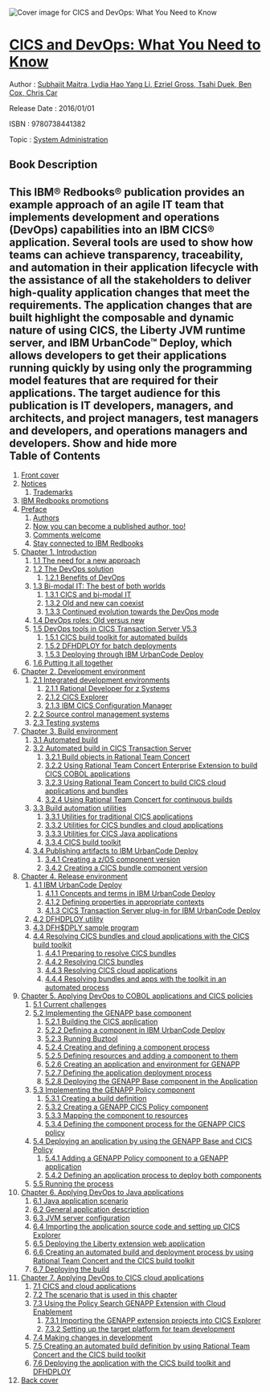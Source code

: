 ![Cover image for CICS and DevOps: What You Need to Know](https://imgdetail.ebookreading.net/cover/cover/system_admin/EB9780738441382.jpg)

[CICS and DevOps: What You Need to Know](https://ebookreading.net/view/book/CICS+and+DevOps%3A+What+You+Need+to+Know-EB9780738441382_1.html "CICS and DevOps: What You Need to Know")
====================================================================================================================

Author : [Subhajit Maitra](https://ebookreading.net/search/author/Subhajit+Maitra),[ Lydia Hao Yang Li](https://ebookreading.net/search/author/+Lydia+Hao+Yang+Li),[ Ezriel Gross](https://ebookreading.net/search/author/+Ezriel+Gross),[ Tsahi Duek](https://ebookreading.net/search/author/+Tsahi+Duek),[ Ben Cox](https://ebookreading.net/search/author/+Ben+Cox),[ Chris Car](https://ebookreading.net/search/author/+Chris+Car)

Release Date : 2016/01/01

ISBN : 9780738441382

Topic : [System Administration](https://ebookreading.net/search/category/system-administration)

Book Description
-----------------

 This IBM® Redbooks® publication provides an example approach of an agile IT team that implements development and operations (DevOps) capabilities into an IBM CICS® application. Several tools are used to show how teams can achieve transparency, traceability, and automation in their application lifecycle with the assistance of all the stakeholders to deliver high-quality application changes that meet the requirements.
The application changes that are built highlight the composable and dynamic nature of using CICS, the Liberty JVM runtime server, and IBM UrbanCode™ Deploy, which allows developers to get their applications running quickly by using only the programming model features that are required for their applications.
The target audience for this publication is IT developers, managers, and architects, and project managers, test managers and developers, and operations managers and developers.
        Show and hide more                
Table of Contents
-----------------

1. [Front cover](https://ebookreading.net/view/book/CICS+and+DevOps%3A+What+You+Need+to+Know-EB9780738441382_1.html)
1. [Notices](https://ebookreading.net/view/book/CICS+and+DevOps%3A+What+You+Need+to+Know-EB9780738441382_3.html)
    1. [Trademarks](https://ebookreading.net/view/book/CICS+and+DevOps%3A+What+You+Need+to+Know-EB9780738441382_3.html#ww459879)
1. [IBM Redbooks promotions](https://ebookreading.net/view/book/CICS+and+DevOps%3A+What+You+Need+to+Know-EB9780738441382_4.html)
1. [Preface](https://ebookreading.net/view/book/CICS+and+DevOps%3A+What+You+Need+to+Know-EB9780738441382_5.html)
    1. [Authors](https://ebookreading.net/view/book/CICS+and+DevOps%3A+What+You+Need+to+Know-EB9780738441382_5.html#ww776025)
    1. [Now you can become a published author, too!](https://ebookreading.net/view/book/CICS+and+DevOps%3A+What+You+Need+to+Know-EB9780738441382_5.html#ww782335)
    1. [Comments welcome](https://ebookreading.net/view/book/CICS+and+DevOps%3A+What+You+Need+to+Know-EB9780738441382_5.html#ww775129)
    1. [Stay connected to IBM Redbooks](https://ebookreading.net/view/book/CICS+and+DevOps%3A+What+You+Need+to+Know-EB9780738441382_5.html#ww782351)
1. [Chapter 1. Introduction](https://ebookreading.net/view/book/CICS+and+DevOps%3A+What+You+Need+to+Know-EB9780738441382_6.html)
    1. [1.1 The need for a new approach](https://ebookreading.net/view/book/CICS+and+DevOps%3A+What+You+Need+to+Know-EB9780738441382_6.html#ww460901)
    1. [1.2 The DevOps solution](https://ebookreading.net/view/book/CICS+and+DevOps%3A+What+You+Need+to+Know-EB9780738441382_6.html#ww460923)
        1. [1.2.1 Benefits of DevOps](https://ebookreading.net/view/book/CICS+and+DevOps%3A+What+You+Need+to+Know-EB9780738441382_6.html#ww460935)
    1. [1.3 Bi-modal IT: The best of both worlds](https://ebookreading.net/view/book/CICS+and+DevOps%3A+What+You+Need+to+Know-EB9780738441382_6.html#ww460957)
        1. [1.3.1 CICS and bi-modal IT](https://ebookreading.net/view/book/CICS+and+DevOps%3A+What+You+Need+to+Know-EB9780738441382_6.html#ww460968)
        1. [1.3.2 Old and new can coexist](https://ebookreading.net/view/book/CICS+and+DevOps%3A+What+You+Need+to+Know-EB9780738441382_6.html#ww461010)
        1. [1.3.3 Continued evolution towards the DevOps mode](https://ebookreading.net/view/book/CICS+and+DevOps%3A+What+You+Need+to+Know-EB9780738441382_6.html#ww461038)
    1. [1.4 DevOps roles: Old versus new](https://ebookreading.net/view/book/CICS+and+DevOps%3A+What+You+Need+to+Know-EB9780738441382_6.html#ww461046)
    1. [1.5 DevOps tools in CICS Transaction Server V5.3](https://ebookreading.net/view/book/CICS+and+DevOps%3A+What+You+Need+to+Know-EB9780738441382_6.html#ww461067)
        1. [1.5.1 CICS build toolkit for automated builds](https://ebookreading.net/view/book/CICS+and+DevOps%3A+What+You+Need+to+Know-EB9780738441382_6.html#ww461075)
        1. [1.5.2 DFHDPLOY for batch deployments](https://ebookreading.net/view/book/CICS+and+DevOps%3A+What+You+Need+to+Know-EB9780738441382_6.html#ww461102)
        1. [1.5.3 Deploying through IBM UrbanCode Deploy](https://ebookreading.net/view/book/CICS+and+DevOps%3A+What+You+Need+to+Know-EB9780738441382_6.html#ww461121)
    1. [1.6 Putting it all together](https://ebookreading.net/view/book/CICS+and+DevOps%3A+What+You+Need+to+Know-EB9780738441382_6.html#ww461152)
1. [Chapter 2. Development environment](https://ebookreading.net/view/book/CICS+and+DevOps%3A+What+You+Need+to+Know-EB9780738441382_7.html)
    1. [2.1 Integrated development environments](https://ebookreading.net/view/book/CICS+and+DevOps%3A+What+You+Need+to+Know-EB9780738441382_7.html#ww461135)
        1. [2.1.1 Rational Developer for z Systems](https://ebookreading.net/view/book/CICS+and+DevOps%3A+What+You+Need+to+Know-EB9780738441382_7.html#ww461152)
        1. [2.1.2 CICS Explorer](https://ebookreading.net/view/book/CICS+and+DevOps%3A+What+You+Need+to+Know-EB9780738441382_7.html#ww461163)
        1. [2.1.3 IBM CICS Configuration Manager](https://ebookreading.net/view/book/CICS+and+DevOps%3A+What+You+Need+to+Know-EB9780738441382_7.html#ww461212)
    1. [2.2 Source control management systems](https://ebookreading.net/view/book/CICS+and+DevOps%3A+What+You+Need+to+Know-EB9780738441382_7.html#ww461220)
    1. [2.3 Testing systems](https://ebookreading.net/view/book/CICS+and+DevOps%3A+What+You+Need+to+Know-EB9780738441382_7.html#ww461238)
1. [Chapter 3. Build environment](https://ebookreading.net/view/book/CICS+and+DevOps%3A+What+You+Need+to+Know-EB9780738441382_8.html)
    1. [3.1 Automated build](https://ebookreading.net/view/book/CICS+and+DevOps%3A+What+You+Need+to+Know-EB9780738441382_8.html#ww460824)
    1. [3.2 Automated build in CICS Transaction Server](https://ebookreading.net/view/book/CICS+and+DevOps%3A+What+You+Need+to+Know-EB9780738441382_8.html#ww461376)
        1. [3.2.1 Build objects in Rational Team Concert](https://ebookreading.net/view/book/CICS+and+DevOps%3A+What+You+Need+to+Know-EB9780738441382_8.html#ww462014)
        1. [3.2.2 Using Rational Team Concert Enterprise Extension to build CICS COBOL applications](https://ebookreading.net/view/book/CICS+and+DevOps%3A+What+You+Need+to+Know-EB9780738441382_8.html#ww461435)
        1. [3.2.3 Using Rational Team Concert to build CICS cloud applications and bundles](https://ebookreading.net/view/book/CICS+and+DevOps%3A+What+You+Need+to+Know-EB9780738441382_8.html#ww461503)
        1. [3.2.4 Using Rational Team Concert for continuous builds](https://ebookreading.net/view/book/CICS+and+DevOps%3A+What+You+Need+to+Know-EB9780738441382_8.html#ww461544)
    1. [3.3 Build automation utilities](https://ebookreading.net/view/book/CICS+and+DevOps%3A+What+You+Need+to+Know-EB9780738441382_8.html#ww461567)
        1. [3.3.1 Utilities for traditional CICS applications](https://ebookreading.net/view/book/CICS+and+DevOps%3A+What+You+Need+to+Know-EB9780738441382_8.html#ww461575)
        1. [3.3.2 Utilities for CICS bundles and cloud applications](https://ebookreading.net/view/book/CICS+and+DevOps%3A+What+You+Need+to+Know-EB9780738441382_8.html#ww461582)
        1. [3.3.3 Utilities for CICS Java applications](https://ebookreading.net/view/book/CICS+and+DevOps%3A+What+You+Need+to+Know-EB9780738441382_8.html#ww461591)
        1. [3.3.4 CICS build toolkit](https://ebookreading.net/view/book/CICS+and+DevOps%3A+What+You+Need+to+Know-EB9780738441382_8.html#ww461607)
    1. [3.4 Publishing artifacts to IBM UrbanCode Deploy](https://ebookreading.net/view/book/CICS+and+DevOps%3A+What+You+Need+to+Know-EB9780738441382_8.html#ww461685)
        1. [3.4.1 Creating a z/OS component version](https://ebookreading.net/view/book/CICS+and+DevOps%3A+What+You+Need+to+Know-EB9780738441382_8.html#ww461691)
        1. [3.4.2 Creating a CICS bundle component version](https://ebookreading.net/view/book/CICS+and+DevOps%3A+What+You+Need+to+Know-EB9780738441382_8.html#ww461724)
1. [Chapter 4. Release environment](https://ebookreading.net/view/book/CICS+and+DevOps%3A+What+You+Need+to+Know-EB9780738441382_9.html)
    1. [4.1 IBM UrbanCode Deploy](https://ebookreading.net/view/book/CICS+and+DevOps%3A+What+You+Need+to+Know-EB9780738441382_9.html#ww461253)
        1. [4.1.1 Concepts and terms in IBM UrbanCode Deploy](https://ebookreading.net/view/book/CICS+and+DevOps%3A+What+You+Need+to+Know-EB9780738441382_9.html#ww474967)
        1. [4.1.2 Defining properties in appropriate contexts](https://ebookreading.net/view/book/CICS+and+DevOps%3A+What+You+Need+to+Know-EB9780738441382_9.html#ww461437)
        1. [4.1.3 CICS Transaction Server plug-in for IBM UrbanCode Deploy](https://ebookreading.net/view/book/CICS+and+DevOps%3A+What+You+Need+to+Know-EB9780738441382_9.html#ww461470)
    1. [4.2 DFHDPLOY utility](https://ebookreading.net/view/book/CICS+and+DevOps%3A+What+You+Need+to+Know-EB9780738441382_9.html#ww461486)
    1. [4.3 DFH$DPLY sample program](https://ebookreading.net/view/book/CICS+and+DevOps%3A+What+You+Need+to+Know-EB9780738441382_9.html#ww464132)
    1. [4.4 Resolving CICS bundles and cloud applications with the CICS build toolkit](https://ebookreading.net/view/book/CICS+and+DevOps%3A+What+You+Need+to+Know-EB9780738441382_9.html#ww461594)
        1. [4.4.1 Preparing to resolve CICS bundles](https://ebookreading.net/view/book/CICS+and+DevOps%3A+What+You+Need+to+Know-EB9780738441382_9.html#ww461611)
        1. [4.4.2 Resolving CICS bundles](https://ebookreading.net/view/book/CICS+and+DevOps%3A+What+You+Need+to+Know-EB9780738441382_9.html#ww461629)
        1. [4.4.3 Resolving CICS cloud applications](https://ebookreading.net/view/book/CICS+and+DevOps%3A+What+You+Need+to+Know-EB9780738441382_9.html#ww461657)
        1. [4.4.4 Resolving bundles and apps with the toolkit in an automated process](https://ebookreading.net/view/book/CICS+and+DevOps%3A+What+You+Need+to+Know-EB9780738441382_9.html#ww461664)
1. [Chapter 5. Applying DevOps to COBOL applications and CICS policies](https://ebookreading.net/view/book/CICS+and+DevOps%3A+What+You+Need+to+Know-EB9780738441382_10.html)
    1. [5.1 Current challenges](https://ebookreading.net/view/book/CICS+and+DevOps%3A+What+You+Need+to+Know-EB9780738441382_10.html#ww468939)
    1. [5.2 Implementing the GENAPP base component](https://ebookreading.net/view/book/CICS+and+DevOps%3A+What+You+Need+to+Know-EB9780738441382_10.html#ww468962)
        1. [5.2.1 Building the CICS application](https://ebookreading.net/view/book/CICS+and+DevOps%3A+What+You+Need+to+Know-EB9780738441382_10.html#ww468966)
        1. [5.2.2 Defining a component in IBM UrbanCode Deploy](https://ebookreading.net/view/book/CICS+and+DevOps%3A+What+You+Need+to+Know-EB9780738441382_10.html#ww469358)
        1. [5.2.3 Running Buztool](https://ebookreading.net/view/book/CICS+and+DevOps%3A+What+You+Need+to+Know-EB9780738441382_10.html#ww469698)
        1. [5.2.4 Creating and defining a component process](https://ebookreading.net/view/book/CICS+and+DevOps%3A+What+You+Need+to+Know-EB9780738441382_10.html#ww470365)
        1. [5.2.5 Defining resources and adding a component to them](https://ebookreading.net/view/book/CICS+and+DevOps%3A+What+You+Need+to+Know-EB9780738441382_10.html#ww474039)
        1. [5.2.6 Creating an application and environment for GENAPP](https://ebookreading.net/view/book/CICS+and+DevOps%3A+What+You+Need+to+Know-EB9780738441382_10.html#ww474676)
        1. [5.2.7 Defining the application deployment process](https://ebookreading.net/view/book/CICS+and+DevOps%3A+What+You+Need+to+Know-EB9780738441382_10.html#ww475189)
        1. [5.2.8 Deploying the GENAPP Base component in the Application](https://ebookreading.net/view/book/CICS+and+DevOps%3A+What+You+Need+to+Know-EB9780738441382_10.html#ww475420)
    1. [5.3 Implementing the GENAPP Policy component](https://ebookreading.net/view/book/CICS+and+DevOps%3A+What+You+Need+to+Know-EB9780738441382_10.html#ww475734)
        1. [5.3.1 Creating a build definition](https://ebookreading.net/view/book/CICS+and+DevOps%3A+What+You+Need+to+Know-EB9780738441382_10.html#ww475740)
        1. [5.3.2 Creating a GENAPP CICS Policy component](https://ebookreading.net/view/book/CICS+and+DevOps%3A+What+You+Need+to+Know-EB9780738441382_10.html#ww478399)
        1. [5.3.3 Mapping the component to resources](https://ebookreading.net/view/book/CICS+and+DevOps%3A+What+You+Need+to+Know-EB9780738441382_10.html#ww478479)
        1. [5.3.4 Defining the component process for the GENAPP CICS policy](https://ebookreading.net/view/book/CICS+and+DevOps%3A+What+You+Need+to+Know-EB9780738441382_10.html#ww478632)
    1. [5.4 Deploying an application by using the GENAPP Base and CICS Policy](https://ebookreading.net/view/book/CICS+and+DevOps%3A+What+You+Need+to+Know-EB9780738441382_10.html#ww479953)
        1. [5.4.1 Adding a GENAPP Policy component to a GENAPP application](https://ebookreading.net/view/book/CICS+and+DevOps%3A+What+You+Need+to+Know-EB9780738441382_10.html#ww479957)
        1. [5.4.2 Defining an application process to deploy both components](https://ebookreading.net/view/book/CICS+and+DevOps%3A+What+You+Need+to+Know-EB9780738441382_10.html#ww480053)
    1. [5.5 Running the process](https://ebookreading.net/view/book/CICS+and+DevOps%3A+What+You+Need+to+Know-EB9780738441382_10.html#ww480258)
1. [Chapter 6. Applying DevOps to Java applications](https://ebookreading.net/view/book/CICS+and+DevOps%3A+What+You+Need+to+Know-EB9780738441382_11.html)
    1. [6.1 Java application scenario](https://ebookreading.net/view/book/CICS+and+DevOps%3A+What+You+Need+to+Know-EB9780738441382_11.html#ww460865)
    1. [6.2 General application description](https://ebookreading.net/view/book/CICS+and+DevOps%3A+What+You+Need+to+Know-EB9780738441382_11.html#ww460905)
    1. [6.3 JVM server configuration](https://ebookreading.net/view/book/CICS+and+DevOps%3A+What+You+Need+to+Know-EB9780738441382_11.html#ww460933)
    1. [6.4 Importing the application source code and setting up CICS Explorer](https://ebookreading.net/view/book/CICS+and+DevOps%3A+What+You+Need+to+Know-EB9780738441382_11.html#ww461057)
    1. [6.5 Deploying the Liberty extension web application](https://ebookreading.net/view/book/CICS+and+DevOps%3A+What+You+Need+to+Know-EB9780738441382_11.html#ww461093)
    1. [6.6 Creating an automated build and deployment process by using Rational Team Concert and the CICS build toolkit](https://ebookreading.net/view/book/CICS+and+DevOps%3A+What+You+Need+to+Know-EB9780738441382_11.html#ww461188)
    1. [6.7 Deploying the build](https://ebookreading.net/view/book/CICS+and+DevOps%3A+What+You+Need+to+Know-EB9780738441382_11.html#ww461312)
1. [Chapter 7. Applying DevOps to CICS cloud applications](https://ebookreading.net/view/book/CICS+and+DevOps%3A+What+You+Need+to+Know-EB9780738441382_12.html)
    1. [7.1 CICS and cloud applications](https://ebookreading.net/view/book/CICS+and+DevOps%3A+What+You+Need+to+Know-EB9780738441382_12.html#ww461256)
    1. [7.2 The scenario that is used in this chapter](https://ebookreading.net/view/book/CICS+and+DevOps%3A+What+You+Need+to+Know-EB9780738441382_12.html#ww461269)
    1. [7.3 Using the Policy Search GENAPP Extension with Cloud Enablement](https://ebookreading.net/view/book/CICS+and+DevOps%3A+What+You+Need+to+Know-EB9780738441382_12.html#ww462228)
        1. [7.3.1 Importing the GENAPP extension projects into CICS Explorer](https://ebookreading.net/view/book/CICS+and+DevOps%3A+What+You+Need+to+Know-EB9780738441382_12.html#ww461332)
        1. [7.3.2 Setting up the target platform for team development](https://ebookreading.net/view/book/CICS+and+DevOps%3A+What+You+Need+to+Know-EB9780738441382_12.html#ww461348)
    1. [7.4 Making changes in development](https://ebookreading.net/view/book/CICS+and+DevOps%3A+What+You+Need+to+Know-EB9780738441382_12.html#ww461394)
    1. [7.5 Creating an automated build definition by using Rational Team Concert and the CICS build toolkit](https://ebookreading.net/view/book/CICS+and+DevOps%3A+What+You+Need+to+Know-EB9780738441382_12.html#ww461438)
    1. [7.6 Deploying the application with the CICS build toolkit and DFHDPLOY](https://ebookreading.net/view/book/CICS+and+DevOps%3A+What+You+Need+to+Know-EB9780738441382_12.html#ww461464)
1. [Back cover](https://ebookreading.net/view/book/CICS+and+DevOps%3A+What+You+Need+to+Know-EB9780738441382_14.html)

